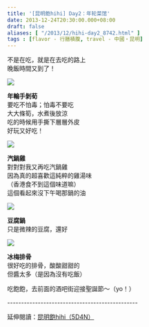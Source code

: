 ```yaml
---
title: '[昆明飽hihi] Day2：年轮菜馆'
date: 2013-12-24T20:30:00.000+08:00
draft: false
aliases: [ "/2013/12/hihi-day2_8742.html" ]
tags : [flavor - 行膳積腹, travel - 中國・昆明]
---
```


不是在吃，就是在去吃的路上  
晚飯時間又到了！  

[![](https://3.bp.blogspot.com/-HSxR5lGlFi0/XCiTPbl_JSI/AAAAAAAADTs/T7nM2Wvvp9kkQoJncWZ0HyeRhPOIRn9_QCLcBGAs/s640/11.jpg)](https://3.bp.blogspot.com/-HSxR5lGlFi0/XCiTPbl_JSI/AAAAAAAADTs/T7nM2Wvvp9kkQoJncWZ0HyeRhPOIRn9_QCLcBGAs/s1600/11.jpg)

**年輪手剝荀**  
要吃不怕毒；怕毒不要吃  
大大條筍，水煮後放涼  
吃的時候用手撕下層層外皮  
好玩又好吃！  

[![](https://3.bp.blogspot.com/-1Yt_EDpmNWc/XCiTUpbB2CI/AAAAAAAADT0/4jZJbG3po0AgSuAGnqLUZrvJbbTbvWKZACLcBGAs/s640/12.jpg)](https://3.bp.blogspot.com/-1Yt_EDpmNWc/XCiTUpbB2CI/AAAAAAAADT0/4jZJbG3po0AgSuAGnqLUZrvJbbTbvWKZACLcBGAs/s1600/12.jpg)

**汽鍋雞**  
對對對我又再吃汽鍋雞  
因為真的超喜歡這純粹的雞湯味  
（香港食不到這個味道嘛）  
這個看起來沒下午喝那鍋的油  

[![](https://3.bp.blogspot.com/-I9Tw-nQchu8/XCiTadkcwvI/AAAAAAAADT4/SUdco1jObJcToLLIFcdHJ8a7Bb4tFSrIgCLcBGAs/s640/13.jpg)](https://3.bp.blogspot.com/-I9Tw-nQchu8/XCiTadkcwvI/AAAAAAAADT4/SUdco1jObJcToLLIFcdHJ8a7Bb4tFSrIgCLcBGAs/s1600/13.jpg)

**豆腐鍋**  
只是微辣的豆腐，還好  

[![](https://3.bp.blogspot.com/-4ZCNopmo5Qc/XCiTfrLAnXI/AAAAAAAADUA/5auKUg4837wkld1hw7Z86L2zB2ksa9lAQCLcBGAs/s640/14.jpg)](https://3.bp.blogspot.com/-4ZCNopmo5Qc/XCiTfrLAnXI/AAAAAAAADUA/5auKUg4837wkld1hw7Z86L2zB2ksa9lAQCLcBGAs/s1600/14.jpg)

**冰梅排骨**  
很好吃的排骨，酸酸甜甜的  
但醬太多（是因為沒有吃飯）  
  
  
  
  
  
吃飽飽，去前面的酒吧街迎接聖誕節～（yo！）  
  
\-----------------------------------------------  
  
延伸閱讀：[昆明飽hihi（5D4N）](http://www.hidie.net/2013/12/hihi5d4n.html)